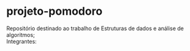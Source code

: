 # projeto-pomodoro
Repositório destinado ao trabalho de Estruturas de dados e análise de algoritmos;
<br /> Integrantes: 
